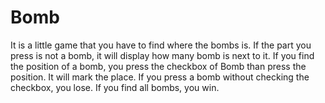 # Bomb
It is a little game that you have to find where the bombs is.
If the part you press is not a bomb, it will display how many bomb is next to it.
If you find the position of a bomb, you press the checkbox of Bomb than press the position. It will mark the place.
If you press a bomb without checking the checkbox, you lose. If you find all bombs, you win.
